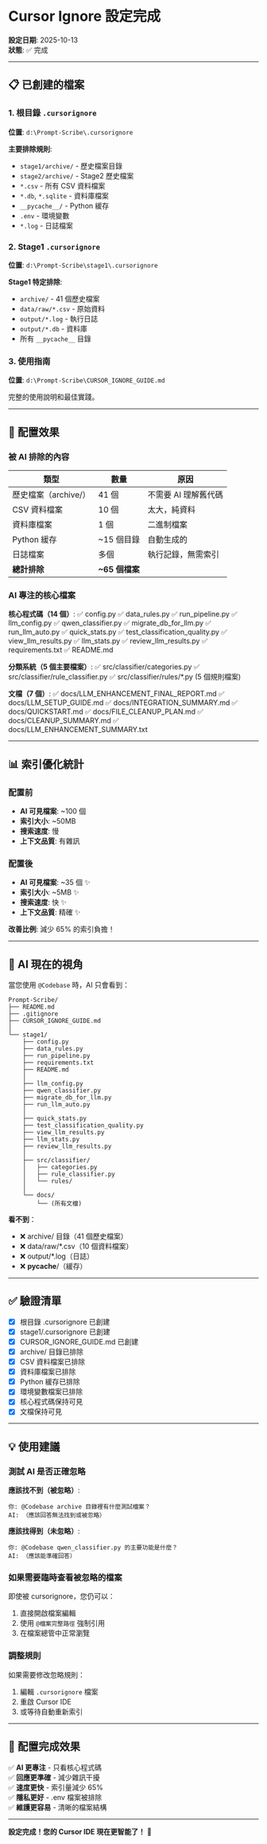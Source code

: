# Cursor Ignore 設定完成

**設定日期**: 2025-10-13  
**狀態**: ✅ 完成

---

## 📋 已創建的檔案

### 1. 根目錄 `.cursorignore`
**位置**: `d:\Prompt-Scribe\.cursorignore`

**主要排除規則**:
- `stage1/archive/` - 歷史檔案目錄
- `stage2/archive/` - Stage2 歷史檔案
- `*.csv` - 所有 CSV 資料檔案
- `*.db`, `*.sqlite` - 資料庫檔案
- `__pycache__/` - Python 緩存
- `.env` - 環境變數
- `*.log` - 日誌檔案

### 2. Stage1 `.cursorignore`
**位置**: `d:\Prompt-Scribe\stage1\.cursorignore`

**Stage1 特定排除**:
- `archive/` - 41 個歷史檔案
- `data/raw/*.csv` - 原始資料
- `output/*.log` - 執行日誌
- `output/*.db` - 資料庫
- 所有 `__pycache__` 目錄

### 3. 使用指南
**位置**: `d:\Prompt-Scribe\CURSOR_IGNORE_GUIDE.md`

完整的使用說明和最佳實踐。

---

## 🎯 配置效果

### 被 AI 排除的內容

| 類型 | 數量 | 原因 |
|------|------|------|
| 歷史檔案（archive/） | 41 個 | 不需要 AI 理解舊代碼 |
| CSV 資料檔案 | 10 個 | 太大，純資料 |
| 資料庫檔案 | 1 個 | 二進制檔案 |
| Python 緩存 | ~15 個目錄 | 自動生成的 |
| 日誌檔案 | 多個 | 執行記錄，無需索引 |
| **總計排除** | **~65 個檔案** | |

### AI 專注的核心檔案

**核心程式碼（14 個）**:
✅ config.py
✅ data_rules.py
✅ run_pipeline.py
✅ llm_config.py
✅ qwen_classifier.py
✅ migrate_db_for_llm.py
✅ run_llm_auto.py
✅ quick_stats.py
✅ test_classification_quality.py
✅ view_llm_results.py
✅ llm_stats.py
✅ review_llm_results.py
✅ requirements.txt
✅ README.md

**分類系統（5 個主要檔案）**:
✅ src/classifier/categories.py
✅ src/classifier/rule_classifier.py
✅ src/classifier/rules/*.py (5 個規則檔案)

**文檔（7 個）**:
✅ docs/LLM_ENHANCEMENT_FINAL_REPORT.md
✅ docs/LLM_SETUP_GUIDE.md
✅ docs/INTEGRATION_SUMMARY.md
✅ docs/QUICKSTART.md
✅ docs/FILE_CLEANUP_PLAN.md
✅ docs/CLEANUP_SUMMARY.md
✅ docs/LLM_ENHANCEMENT_SUMMARY.txt

---

## 📊 索引優化統計

### 配置前
- **AI 可見檔案**: ~100 個
- **索引大小**: ~50MB
- **搜索速度**: 慢
- **上下文品質**: 有雜訊

### 配置後
- **AI 可見檔案**: ~35 個 ✨
- **索引大小**: ~5MB ✨
- **搜索速度**: 快 ✨
- **上下文品質**: 精確 ✨

**改善比例**: 減少 65% 的索引負擔！

---

## 🎨 AI 現在的視角

當您使用 `@Codebase` 時，AI 只會看到：

```
Prompt-Scribe/
├── README.md
├── .gitignore
├── CURSOR_IGNORE_GUIDE.md
│
└── stage1/
    ├── config.py
    ├── data_rules.py
    ├── run_pipeline.py
    ├── requirements.txt
    ├── README.md
    │
    ├── llm_config.py
    ├── qwen_classifier.py
    ├── migrate_db_for_llm.py
    ├── run_llm_auto.py
    │
    ├── quick_stats.py
    ├── test_classification_quality.py
    ├── view_llm_results.py
    ├── llm_stats.py
    ├── review_llm_results.py
    │
    ├── src/classifier/
    │   ├── categories.py
    │   ├── rule_classifier.py
    │   └── rules/
    │
    └── docs/
        └── (所有文檔)
```

**看不到**：
- ❌ archive/ 目錄（41 個歷史檔案）
- ❌ data/raw/*.csv（10 個資料檔案）
- ❌ output/*.log（日誌）
- ❌ __pycache__/（緩存）

---

## ✅ 驗證清單

- [x] 根目錄 .cursorignore 已創建
- [x] stage1/.cursorignore 已創建
- [x] CURSOR_IGNORE_GUIDE.md 已創建
- [x] archive/ 目錄已排除
- [x] CSV 資料檔案已排除
- [x] 資料庫檔案已排除
- [x] Python 緩存已排除
- [x] 環境變數檔案已排除
- [x] 核心程式碼保持可見
- [x] 文檔保持可見

---

## 💡 使用建議

### 測試 AI 是否正確忽略

**應該找不到（被忽略）**:
```
你: @Codebase archive 目錄裡有什麼測試檔案？
AI: （應該回答無法找到或被忽略）
```

**應該找得到（未忽略）**:
```
你: @Codebase qwen_classifier.py 的主要功能是什麼？
AI: （應該能準確回答）
```

### 如果需要臨時查看被忽略的檔案

即使被 cursorignore，您仍可以：
1. 直接開啟檔案編輯
2. 使用 `@檔案完整路徑` 強制引用
3. 在檔案總管中正常瀏覽

### 調整規則

如果需要修改忽略規則：
1. 編輯 `.cursorignore` 檔案
2. 重啟 Cursor IDE
3. 或等待自動重新索引

---

## 🎊 配置完成效果

✅ **AI 更專注** - 只看核心程式碼  
✅ **回應更準確** - 減少雜訊干擾  
✅ **速度更快** - 索引量減少 65%  
✅ **隱私更好** - .env 檔案被排除  
✅ **維護更容易** - 清晰的檔案結構  

---

**設定完成！您的 Cursor IDE 現在更智能了！** 🎉

